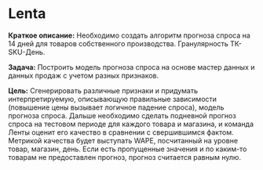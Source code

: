 # Lenta

**Краткое описание:**
Необходимо создать алгоритм прогноза спроса на 14 дней для товаров собственного
производства. Гранулярность ТК-SKU-День.

**Задача:**
Построить модель прогноза спроса на основе мастер данных и данных продаж с учетом разных
признаков.

**Цель:**
Сгенерировать различные признаки и придумать интерпретируемую, описывающую правильные
зависимости (повышение цены вызывает логичное падение спроса), модель прогноза спроса.
Дальше необходимо сделать подневной прогноз спроса на тестовом периоде для каждого товара
и магазина, и команда Ленты оценит его качество в сравнении с свершившимся фактом.
Метрикой качества будет выступать WAPE, посчитанный на уровне товар, магазин, день. Если
есть пропущенные значения и по каким-то товарам не предоставлен прогноз, прогноз считается
равным нулю.
